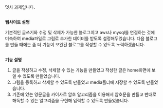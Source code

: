 멋사 과제입니다.
##
<strong>웹사이트 설명</strong>


 기본적인 글쓰기와  수정 및 삭제가 가능한 블로그이고 aws나 mysql를 연결하는 것에 미숙하여  media파일로 그림로 추가한 데이터를 받도록 설정해두었습니다.  다음 블로그를 만들 때에는 좀 더 기능이 보완된 블로그를 작성할 수 있도록 노력하겠습니다.
##
<strong>기능 설명</strong>


1. 글을 작성하고 수정, 삭제할 수 있는 기능을 만들었고 작성한 글은 home화면에 보일 수 있도록 만들었습니다. 
2. 그림을 등록하고 삭제할 수 있도록 만들었고 media폴더에 저장할 수 있도록 만들었습니다.
3. 기존에 있는 영문글을 카이사르 암호 알고리즘을 이용해서 암호문을 만들고 반대로 해독할 수 있는 알고리즘을 구현해 입력할 수 있도록 만들었습니다. 
